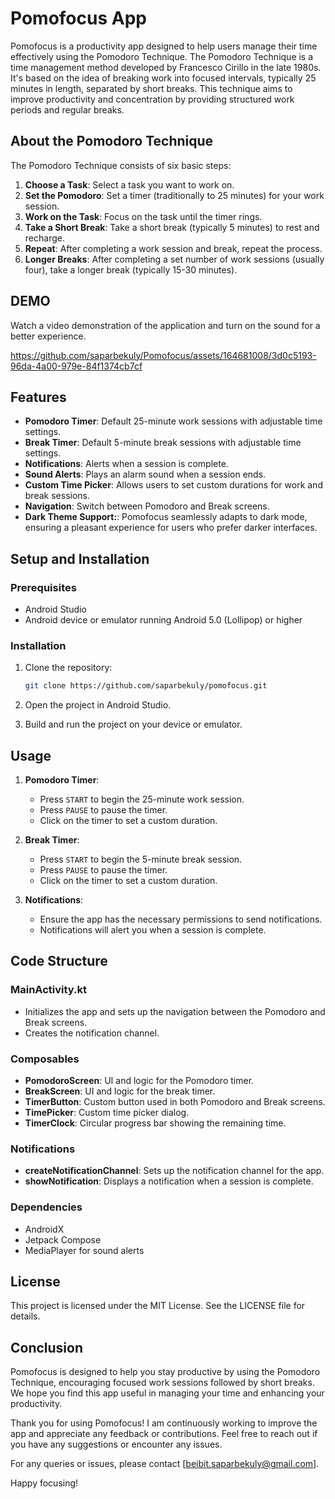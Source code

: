# Pomofocus App

Pomofocus is a productivity app designed to help users manage their time effectively using the Pomodoro Technique. The Pomodoro Technique is a time management method developed by Francesco Cirillo in the late 1980s. It's based on the idea of breaking work into focused intervals, typically 25 minutes in length, separated by short breaks. This technique aims to improve productivity and concentration by providing structured work periods and regular breaks.

## About the Pomodoro Technique

The Pomodoro Technique consists of six basic steps:

1. **Choose a Task**: Select a task you want to work on.
2. **Set the Pomodoro**: Set a timer (traditionally to 25 minutes) for your work session.
3. **Work on the Task**: Focus on the task until the timer rings.
4. **Take a Short Break**: Take a short break (typically 5 minutes) to rest and recharge.
5. **Repeat**: After completing a work session and break, repeat the process.
6. **Longer Breaks**: After completing a set number of work sessions (usually four), take a longer break (typically 15-30 minutes).

## DEMO
Watch a video demonstration of the application and turn on the sound for a better experience.

https://github.com/saparbekuly/Pomofocus/assets/164681008/3d0c5193-96da-4a00-979e-84f1374cb7cf

## Features

- **Pomodoro Timer**: Default 25-minute work sessions with adjustable time settings.
- **Break Timer**: Default 5-minute break sessions with adjustable time settings.
- **Notifications**: Alerts when a session is complete.
- **Sound Alerts**: Plays an alarm sound when a session ends.
- **Custom Time Picker**: Allows users to set custom durations for work and break sessions.
- **Navigation**: Switch between Pomodoro and Break screens.
- **Dark Theme Support:**: Pomofocus seamlessly adapts to dark mode, ensuring a pleasant experience for users who prefer darker interfaces.


## Setup and Installation

### Prerequisites

- Android Studio
- Android device or emulator running Android 5.0 (Lollipop) or higher

### Installation

1. Clone the repository:

    ```sh
    git clone https://github.com/saparbekuly/pomofocus.git
    ```

2. Open the project in Android Studio.

3. Build and run the project on your device or emulator.

## Usage

1. **Pomodoro Timer**:
    - Press `START` to begin the 25-minute work session.
    - Press `PAUSE` to pause the timer.
    - Click on the timer to set a custom duration.

2. **Break Timer**:
    - Press `START` to begin the 5-minute break session.
    - Press `PAUSE` to pause the timer.
    - Click on the timer to set a custom duration.

3. **Notifications**:
    - Ensure the app has the necessary permissions to send notifications.
    - Notifications will alert you when a session is complete.

## Code Structure

### MainActivity.kt

- Initializes the app and sets up the navigation between the Pomodoro and Break screens.
- Creates the notification channel.

### Composables

- **PomodoroScreen**: UI and logic for the Pomodoro timer.
- **BreakScreen**: UI and logic for the break timer.
- **TimerButton**: Custom button used in both Pomodoro and Break screens.
- **TimePicker**: Custom time picker dialog.
- **TimerClock**: Circular progress bar showing the remaining time.

### Notifications

- **createNotificationChannel**: Sets up the notification channel for the app.
- **showNotification**: Displays a notification when a session is complete.

### Dependencies

- AndroidX
- Jetpack Compose
- MediaPlayer for sound alerts

## License

This project is licensed under the MIT License. See the LICENSE file for details.

## Conclusion

Pomofocus is designed to help you stay productive by using the Pomodoro Technique, encouraging focused work sessions followed by short breaks. We hope you find this app useful in managing your time and enhancing your productivity.

Thank you for using Pomofocus! I am continuously working to improve the app and appreciate any feedback or contributions. Feel free to reach out if you have any suggestions or encounter any issues.

For any queries or issues, please contact [beibit.saparbekuly@gmail.com].

Happy focusing!
